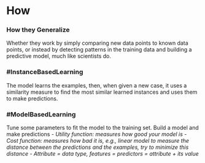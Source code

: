 # How 
### How they Generalize
Whether they work by simply comparing new data points to known data points, or instead by detecting patterns in the training data and building a predictive model, much like scientists do.

### #InstanceBasedLearning
The model learns the examples, then, when given a new case, it uses a similarity measure to find the most similar learned instances and uses them to make predictions.

### #ModelBasedLearning 
Tune some parameters to fit the model to the training set. Build a model and make predictions
*- Utility function: measures how good your model is*
*- Cost function: measures how bad it is, e.g., linear model to measure the distance between the predictions and the examples, try to minimize this distance*
*- Attribute = data type, features = predictors = attribute + its value*